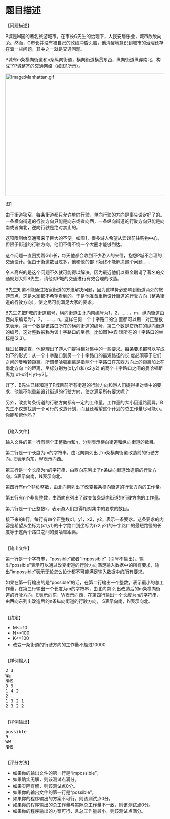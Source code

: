 # 题目描述


<p>
	【问题描述】
</p>
<p>
	P城是M国的著名旅游城市。在市长G先生的治理下，人民安居乐业，城市欣欣向荣。然而，G市长并没有被自己的政绩冲昏头脑，他清醒地意识到城市的治理还存在着一些问题，其中之一就是交通问题。
</p>
<p>
	P城有m条横向街道和n条纵向街道，横向街道横贯东西，纵向街道纵穿南北，构成了P城整齐的交通网络（如图1所示）。
</p>
<p>
	<img height="387" width="564" alt="Image:Manhattan.gif" src="../../../../mw/images/4/43/Manhattan.gif"/>
</p>
<p>
	图1
</p>
<p>
	由于街道狭窄，每条街道都只允许单向行驶，单向行驶的方向是事先设定好了的。一条横向街道的行驶方向只能是向东或者向西，一条纵向街道的行驶方向只能是向南或者向北，逆向行驶是绝对禁止的。
</p>
<p>
	这项限制给交通带来了巨大的不便。如图1，很多游人希望从宾馆前往购物中心，但限于街道的行驶方向，他们不得不绕一个大圈才能够到达。
</p>
<p>
	这个问题一直困扰着G市长，每天他都会收到不少游人的来信，抱怨P城不合理的交通设计。但由于街道数目过多，他和他的部下始终不能解决这个问题……
</p>
<p>
	令人高兴的是这个问题不久就可能得以解决。因为最近他们以重金聘请了著名的交通规划大师B先生，请他对P城的交通进行有效合理的改造。
</p>
<p>
	B先生知道不能通过拓宽街道的方法解决问题，因为这样势必影响到街道两旁的旅游景点，这是大家都不希望看到的。于是他准备重新设计街道的行驶方向（整条街道的行驶方向），使之尽可能满足大家的要求。
</p>
<p>
	B先生先把P城的街道编号，横向街道由北向南编号为1，2，……，m，纵向街道由西向东编号为1，2，……，n。这样任何一个十字路口的位 置都可以用一对正整数来表示，第一个数是该路口所在的横向街道的编号，第二个数是它所在的纵向街道的编号，这对整数被称为该十字路口的坐标。比如图1中宾 馆所在的十字路口的坐标是(2,3)。
</p>
<p>
	经过长期调查，他整理出了游人们提得相对集中的一些要求。每条要求都可以写成如下的形式：从一个十字路口到另一个十字路口的最短路径的长 度必须等于它们之间的曼哈顿距离。所谓曼哈顿距离是指两个十字路口在东西方向上的距离加上在南北方向上的距离，坐标分别为(x1,y1)和(x2,y2) 的两个十字路口之间的曼哈顿距离为|x1-x2|+|y1-y2|。
</p>
<p>
	好了，B先生已经知道了P城目前所有街道的行驶方向和游人们提得相对集中的要求，他能不能重新设计街道的行驶方向，使之满足所有要求呢？
</p>
<p>
	另外，改变每条街道的行驶方向都有一定的工作量，工作量的大小因道路而异。B先生不仅想找到一个可行的改造计划，而且还希望这个计划的总工作量尽可能小。你能帮帮他吗？
</p>
<p>
	<br/>
【输入文件】
</p>
<p>
	输入文件的第一行有两个正整数m和n，分别表示横向街道和纵向街道的数目。
</p>
<p>
	第二行是一个长度为m的字符串，由北向南列出了m条横向街道改造前的行驶方向。E表示向东，W表示向西。
</p>
<p>
	第三行是一个长度为n的字符串，由西向东列出了n条纵向街道改造前的行驶方向。S表示向南，N表示向北。
</p>
<p>
	第四行有m个非负整数，由北向南列出了改变每条横向街道的行驶方向的工作量。
</p>
<p>
	第五行有n个非负整数，由西向东列出了改变每条纵向街道的行驶方向的工作量。
</p>
<p>
	第六行是一个正整数k，表示游人们提得相对集中的要求的数目。
</p>
<p>
	接下来的k行，每行有四个正整数x1，y1，x2，y2，表示一条要求。这条要求的内容是希望从坐标为(x1,y1)的十字路口到坐标为(x2,y2)的十字路口的最短路径的长度等于这两个路口之间的曼哈顿距离。
</p>
<p>
	<br/>
【输出文件】
</p>
<p>
	第一行是一个字符串，“possible”或者“impossible”（引号不输出）。输出“possible”表示可以通过改变街道的行驶方向满足输入数据中的所有要求，输出“impossible”表示无论怎么设计都不可能满足输入数据中的所有要求。
</p>
<p>
	如果在第一行输出的是“possible”的话，在第二行输出一个整数，表示最小的总工作量，在第三行输出一个长度为m的字符串，由北向南 列出改造后的m条横向街道的行驶方向，E表示向东，W表示向西，在第四行输出一个长度为n的字符串，由西向东列出改造后的n条纵向街道的行驶方向， S表示向南，N表示向北。
</p>
<p>
	<br/>
【约定】
</p>
<ul>
	<li>
		M&lt;=10
	</li>
	<li>
		N&lt;=100
	</li>
	<li>
		K&lt;=100
	</li>
	<li>
		改变一条街道的行驶方向的工作量不超过10000
	</li>
</ul>
<p>
	<br/>
【样例输入】
</p>
<pre>2 3
WE
NNS
3 9
1 4 2
2
1 3 2 1
2 3 2 2
</pre>
<p>
	<br/>
【样例输出】
</p>
<pre>possible
9
WW
NNS
 
</pre>
<p>
	【评分方法】
</p>
<ul>
	<li>
		如果你的输出文件的第一行是“impossible”，
	</li>
	<li>
		如果确实无解，则该测试点满分。
	</li>
	<li>
		如果实际有解，则该测试点0分。
	</li>
	<li>
		如果你的输出文件的第一行是“possible”，
	</li>
	<li>
		如果你的程序输出的方案不可行，则该测试点0分。
	</li>
	<li>
		如果你的程序输出的总工作量与实际总工作量不一致，则该测试点0分。
	</li>
	<li>
		如果你的程序输出的方案可行，且总工作量最小，则该测试点满分。
	</li>
</ul>
